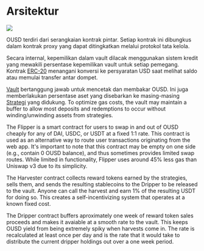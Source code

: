 # Arsitektur

![](../.gitbook/assets/ousd\_docs\_graphics\_3.png)

OUSD terdiri dari serangkaian kontrak pintar. Setiap kontrak ini dibungkus dalam kontrak proxy yang dapat ditingkatkan melalui protokol tata kelola.

Secara internal, kepemilikan dalam vault dilacak menggunakan sistem kredit yang mewakili persentase kepemilikan vault untuk setiap pemegang. Kontrak [ERC-20](api/erc-20-1.md) menangani konversi ke persyaratan USD saat melihat saldo atau memulai transfer antar dompet.

[Vault](api/vault.md) bertanggung jawab untuk mencetak dan membakar OUSD. Ini juga memberlakukan persentase aset yang disebarkan ke masing-masing [Strategi](../core-concepts/supported-strategies/) yang didukung. To optimize gas costs, the vault may maintain a buffer to allow most deposits and redemptions to occur without winding/unwinding assets from strategies.

The Flipper is a smart contract for users to swap in and out of OUSD cheaply for any of DAI, USDC, or USDT at a fixed 1:1 rate. This contract is used as an alternative way to route user transactions originating from the web app. It's important to note that this contract may be empty on one side (e.g., contain 0 OUSD balance), and thus sometimes provides limited swap routes. While limited in functionality, Flipper uses around 45% less gas than Uniswap v3 due to its simplicity.

The Harvester contract collects reward tokens earned by the strategies, sells them, and sends the resulting stablecoins to the Dripper to be released to the vault. Anyone can call the harvest and earn 1% of the resulting USDT for doing so. This creates a self-incentivizing system that operates at a known fixed cost.

The Dripper contract buffers aproximately one week of reward token sales proceeds and makes it avaiable at a smooth rate to the vault. This keeps OUSD yield from being extremely spiky when harvests come in. The rate is recalculated at least once per day and is the rate that it would take to distribute the current dripper holdings out over a one week period.



